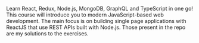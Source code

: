 Learn React, Redux, Node.js, MongoDB, GraphQL and TypeScript in one go!
This course will introduce you to modern JavaScript-based web development. 
The main focus is on building single page applications with ReactJS that use REST APIs built with Node.js.
Those present in the repo are my solutions to the exercises.
